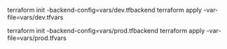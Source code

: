 terraform init -backend-config=vars/dev.tfbackend
terraform apply -var-file=vars/dev.tfvars 



terraform init -backend-config=vars/prod.tfbackend
terraform apply -var-file=vars/prod.tfvars 

